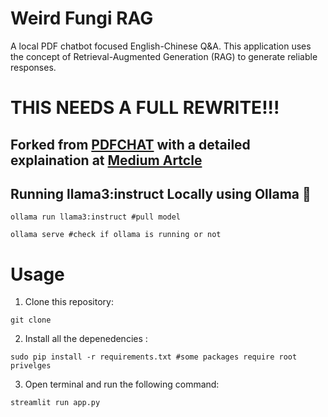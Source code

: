 # Weird Fungi RAG

A local PDF chatbot focused English-Chinese Q&A. This application uses the concept of Retrieval-Augmented Generation (RAG) to generate reliable responses.

# THIS NEEDS A FULL REWRITE!!!

## Forked from [PDFCHAT](https://github.com/SonicWarrior1/pdfchat) with a detailed explaination at [Medium Artcle](https://medium.com/@harjot802/building-a-local-pdf-chat-application-with-mistral-7b-llm-langchain-ollama-and-streamlit-67b314fbab57)

## Running llama3:instruct Locally using Ollama 🦙

 ```
 ollama run llama3:instruct #pull model

 ollama serve #check if ollama is running or not
 ```
# Usage

1. Clone this repository:
   
 ```
 git clone 
 ```
2. Install all the depenedencies :
```
sudo pip install -r requirements.txt #some packages require root privelges
```
3. Open terminal and run the following command:
```
streamlit run app.py
```
